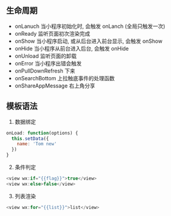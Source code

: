 ## 生命周期
- onLanuch 当小程序初始化时, 会触发 onLanch (全局只触发一次)
- onReady 监听页面初次渲染完成
- onShow 当小程序启动, 或从后台进入前台显示, 会触发 onShow
- onHide 当小程序从前台进入后台, 会触发 onHide
- onUnload 监听页面的卸载
- onError 当小程序出错会触发
- onPullDownRefresh 下来
- onSearchBottom 上拉触底事件的处理函数
- onShareAppMessage 右上角分享
## 模板语法
1. 数据绑定
```js
onLoad: function(options) {
  this.setData({
    name: 'Tom new'
  })
}
```
2. 条件判定
```js
<view wx:if="{{flag}}">true</view>
<view wx:else>false</view>
```
3. 列表渲染
```js
<view wx:for="{{list}}">list</view>
```
